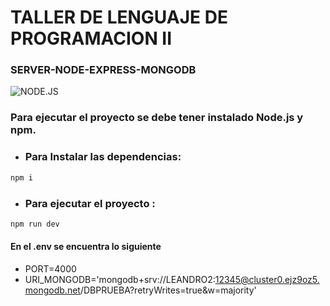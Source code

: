 # TALLER DE LENGUAJE DE PROGRAMACION II
### SERVER-NODE-EXPRESS-MONGODB
![NODE.JS](https://res.cloudinary.com/practicaldev/image/fetch/s--vrvqSDHx--/c_imagga_scale,f_auto,fl_progressive,h_420,q_auto,w_1000/https://dev-to-uploads.s3.amazonaws.com/i/s15ubgod56c7butyt7eu.jpg)

### Para ejecutar el proyecto se debe tener instalado Node.js y npm.

*  ### Para Instalar las dependencias:

```js
npm i
```

*  ### Para ejecutar el proyecto :

```js
npm run dev
```


#### En el .env se encuentra lo siguiente

- PORT=4000
- URI_MONGODB='mongodb+srv://LEANDRO2:12345@cluster0.ejz9oz5.mongodb.net/DBPRUEBA?retryWrites=true&w=majority'
